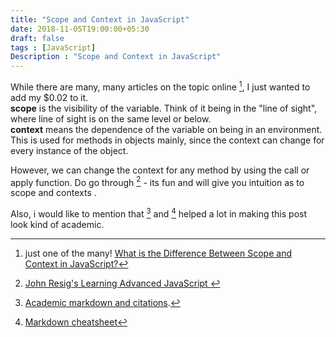 ```yaml
---
title: "Scope and Context in JavaScript"
date: 2018-11-05T19:00:00+05:30
draft: false
tags : [JavaScript]
Description : "Scope and Context in JavaScript"
---
```

While there are many, many articles on the topic online [^1], I just wanted to add my $0.02 to it.  
**scope** is the visibility of the variable. Think of it being in the "line of sight", where line of sight is on the same level or below.  
**context** means the dependence of the variable on being in an environment. This is used for methods in objects mainly, since the context can change for every instance of the object.

However, we can change the context for any method by using the call or apply function. Do go through  [^2] - its fun and will give you intuition as to scope and contexts .

Also, i would like to mention that [^3] and [^4] helped a lot in making this post look kind of academic.


[^1]: just one of the many! [What is the Difference Between Scope and Context in JavaScript?](https://blog.kevinchisholm.com/javascript/difference-between-scope-and-context/)  

[^2]: [John Resig's Learning Advanced JavaScript ](https://johnresig.com/apps/learn/)

[^3]: [Academic markdown and citations](https://www.chriskrycho.com/2015/academic-markdown-and-citations.html).  

[^4]: [Markdown cheatsheet](https://www.markdownguide.org/cheat-sheet/)

<!--stackedit_data:
eyJoaXN0b3J5IjpbLTE2ODMxNjcyNTEsLTIwMzYwMDc0NzksLT
IwMjAyMjU4MDBdfQ==
-->
